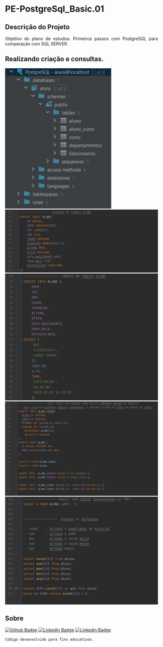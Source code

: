 # PE-PostgreSql_Basic.01

## Descrição do Projeto
<p align="justify"> Objetivo do plano de estudos: Primeiros passos com PostgreSQL para comparação com SQL SERVER.
</p>

## Realizando criação e consultas.


<p align="left">
  <img src="https://github.com/barbosahub/PE-PostgreSql_Basic.01/blob/main/Images/Tables.JPG" width="350" alt="accessibility text">
  <img src="https://github.com/barbosahub/PE-PostgreSql_Basic.01/blob/main/Images/CREATE.JPG" width="650" alt="accessibility text">
  <img src="https://github.com/barbosahub/PE-PostgreSql_Basic.01/blob/main/Images/INSERT.JPG" width="650" alt="accessibility text">
  <img src="https://github.com/barbosahub/PE-PostgreSql_Basic.01/blob/main/Images/CREATECASCADE.JPG" width="650" alt="accessibility text">
  <img src="https://github.com/barbosahub/PE-PostgreSql_Basic.01/blob/main/Images/LIMIT.JPG" width="650" alt="accessibility text">
</p>

## Sobre
[![Github Badge](https://img.shields.io/badge/-Github-000?style=flat-square&logo=Github&logoColor=white&link=https://github.com/barbosahub)](https://github.com/barbosahub)
[![Linkedin Badge](https://img.shields.io/badge/-LinkedIn-blue?style=flat-square&logo=Linkedin&logoColor=white&link=https://www.linkedin.com/in/brui/)](https://www.linkedin.com/in/brui/)
[![Linkedin Badge](https://img.shields.io/badge/Curso-Alura-yellow?style=flat-square&logo=&logoColor=white&link=https://cursos.alura.com.br/course/posicione-elementos-com-flexbox)](https://cursos.alura.com.br/course/posicione-elementos-com-flexbox)

```sh
Código desenvolvido para fins educativos.
```









